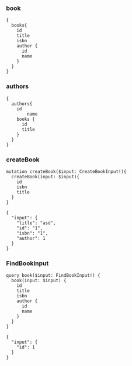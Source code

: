 ### book

```
{
  books{
    id
    title
    isbn
    author {
      id
      name
    }
  }
}
```

### authors

```
{
  authors{
    id
		name
    books {
      id
      title
    }
  }
}
```

### createBook

```
mutation createBook($input: CreateBookInput!){
  createBook(input: $input){
    id
    isbn
    title
  }
}

{
  "input": {
    "title": "asd",
    "id": "1",
    "isbn": "1",
    "author": 1
  }
}
```

### FindBookInput

```
query book($input: FindBookInput!) {
  book(input: $input) {
    id
    title
    isbn
    author {
      id
      name
    }
  }
}

{
  "input": {
    "id": 1
  }
}
```
